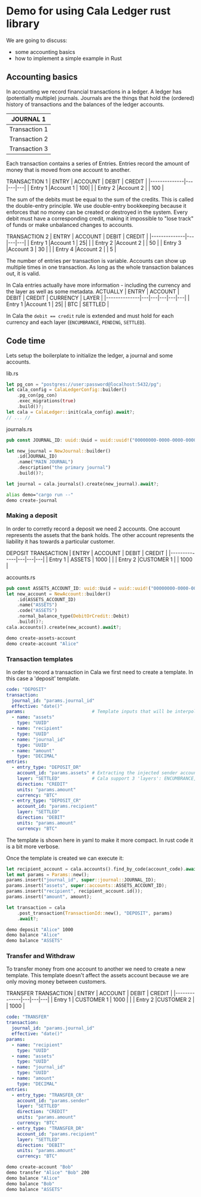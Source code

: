# Demo for using Cala Ledger rust library

We are going to discuss:
- some accounting basics
- how to implement a simple example in Rust

## Accounting basics

In accounting we record financial transactions in a ledger.
A ledger has (potentially multiple) journals.
Journals are the things that hold the (ordered) history of transactions
and the balances of the ledger accounts.

| JOURNAL 1     |
|--------------|
| Transaction 1|
| Transaction 2|
| Transaction 3|


Each transaction contains a series of Entries.
Entries record the amount of money that is moved from one account to another.

TRANSACTION 1
| ENTRY        | ACCOUNT  | DEBIT | CREDIT |
|--------------|---|---|---|
| Entry 1      |Account 1 | 100| |
| Entry 2      |Account 2 | | 100 |

The sum of the debits must be equal to the sum of the credits.
This is called the double-entry principle.
We use double-entry bookkeeping because it enforces that no money can be created or destroyed in the system.
Every debit must have a corresponding credit, making it impossible to "lose track" of funds or make unbalanced changes to accounts.

TRANSACTION 2
| ENTRY        | ACCOUNT  | DEBIT | CREDIT |
|--------------|---|---|---|
| Entry 1      |Account 1 | 25| |
| Entry 2      |Account 2 | | 50 |
| Entry 3      |Account 3 | 30 |  |
| Entry 4      |Account 2 | | 5 |

The number of entries per transaction is variable.
Accounts can show up multiple times in one transaction.
As long as the whole transaction balances out, it is valid.


In Cala entries actually have more information - including the currency and the layer as well as some metadata.
ACTUALLY
| ENTRY        | ACCOUNT  | DEBIT | CREDIT | CURRENCY | LAYER |
|--------------|---|---|---|---|---|
| Entry 1      |Account 1 | 25| | BTC | SETTLED |


In Cala the `debit == credit` rule is extended and must hold for each currency and each layer (`ENCUMBRANCE`, `PENDING`, `SETTLED`).

## Code time

Lets setup the boilerplate to initialize the ledger, a journal and some accounts.

lib.rs
```rust
let pg_con = "postgres://user:password@localhost:5432/pg";
let cala_config = CalaLedgerConfig::builder()
    .pg_con(pg_con)
    .exec_migrations(true)
    .build()?;
let cala = CalaLedger::init(cala_config).await?;
// ... //
```
journals.rs
```rust
pub const JOURNAL_ID: uuid::Uuid = uuid::uuid!("00000000-0000-0000-0000-000000000000");

let new_journal = NewJournal::builder()
    .id(JOURNAL_ID)
    .name("MAIN JOURNAL")
    .description("the primary journal")
    .build()?;

let journal = cala.journals().create(new_journal).await?;
```

```sh
alias demo="cargo run --"
demo create-journal
```
### Making a deposit

In order to corretly record a deposit we need 2 accounts.
One account represents the assets that the bank holds.
The other account represents the liability it has towards a particular customer.

DEPOSIT TRANSACTION
| ENTRY        | ACCOUNT  | DEBIT | CREDIT |
|--------------|---|---|---|
| Entry 1      | ASSETS | 1000 | |
| Entry 2      |CUSTOMER 1 | | 1000 |

accounts.rs
```rust
pub const ASSETS_ACCOUNT_ID: uuid::Uuid = uuid::uuid!("00000000-0000-0000-0000-000000000000");
let new_account = NewAccount::builder()
    .id(ASSETS_ACCOUNT_ID)
    .name("ASSETS")
    .code("ASSETS")
    .normal_balance_type(DebitOrCredit::Debit)
    .build()?;
cala.accounts().create(new_account).await?;
```

```sh
demo create-assets-account
demo create-account "Alice"
```
### Transaction templates
In order to record a transaction in Cala we first need to create a template.
In this case a 'deposit' template.

```yaml
code: "DEPOSIT"
transaction:
  journal_id: "params.journal_id"
  effective: "date()"
params:                         # Template inputs that will be interpolated into the transaction
  - name: "assets"
    type: "UUID"
  - name: "recipient"
    type: "UUID"
  - name: "journal_id"
    type: "UUID"
  - name: "amount"
    type: "DECIMAL"
entries:
  - entry_type: "DEPOSIT_DR"
    account_id: "params.assets" # Extracting the injected sender account from params
    layer: "SETTLED"            # Cala support 3 'layers': ENCUMBRANCE, PENDING, SETTLED
    direction: "CREDIT"
    units: "params.amount"
    currency: "BTC"
  - entry_type: "DEPOSIT_CR"
    account_id: "params.recipient"
    layer: "SETTLED"
    direction: "DEBIT"
    units: "params.amount"
    currency: "BTC"
```

The template is shown here in yaml to make it more compact.
In rust code it is a bit more verbose.

Once the template is created we can execute it:
```rust
let recipient_account = cala.accounts().find_by_code(account_code).await?;
let mut params = Params::new();
params.insert("journal_id", super::journal::JOURNAL_ID);
params.insert("assets", super::accounts::ASSETS_ACCOUNT_ID);
params.insert("recipient", recipient_account.id());
params.insert("amount", amount);

let transaction = cala
    .post_transaction(TransactionId::new(), "DEPOSIT", params)
    .await?;
```

```sh
demo deposit "Alice" 1000
demo balance "Alice"
demo balance "ASSETS"
```

### Transfer and Withdraw

To transfer money from one account to another we need to create a new template.
This template doesn't affect the assets account because we are only moving money between customers.

TRANSFER TRANSACTION
| ENTRY        | ACCOUNT  | DEBIT | CREDIT |
|--------------|---|---|---|
| Entry 1      | CUSTOMER 1 | 1000 | |
| Entry 2      |CUSTOMER 2 | | 1000 |

```yaml
code: "TRANSFER"
transaction:
  journal_id: "params.journal_id"
  effective: "date()"
params:
  - name: "recipient"
    type: "UUID"
  - name: "assets"
    type: "UUID"
  - name: "journal_id"
    type: "UUID"
  - name: "amount"
    type: "DECIMAL"
entries:
  - entry_type: "TRANSFER_CR"
    account_id: "params.sender"
    layer: "SETTLED"
    direction: "CREDIT"
    units: "params.amount"
    currency: "BTC"
  - entry_type: "TRANSFER_DR"
    account_id: "params.recipient"
    layer: "SETTLED"
    direction: "DEBIT"
    units: "params.amount"
    currency: "BTC"
```

```sh
demo create-account "Bob"
demo transfer "Alice" "Bob" 200
demo balance "Alice"
demo balance "Bob"
demo balance "ASSETS"
```
